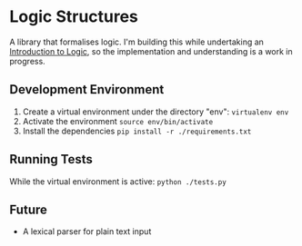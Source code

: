 Logic Structures
================

A library that formalises logic. I'm building this while undertaking an [Introduction to Logic](https://www.coursera.org/course/intrologic), 
so the implementation and understanding is a work in progress.


Development Environment
-----------------------
1. Create a virtual environment under the directory "env":
``` virtualenv env ```
2. Activate the environment
``` source env/bin/activate ```
3. Install the dependencies
``` pip install -r ./requirements.txt ```

Running Tests
-------------
While the virtual environment is active:
``` python ./tests.py ```

Future
------
- A lexical parser for plain text input